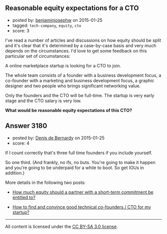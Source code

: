 ## Reasonable equity expectations for a CTO

- posted by: [benjaminjosephw](https://stackexchange.com/users/2869889/benjaminjosephw) on 2015-01-25
- tagged: `tech-company`, `equity`, `cto`
- score: 3

<p>I've read a number of articles and discussions on how equity should be split and it's clear that it's determined by a case-by-case basis and very much depends on the circumstances. I'd love to get some feedback on this particular set of circumstances:</p>

<p>A online marketplace startup is looking for a CTO to join.</p>

<p>The whole team consists of a founder with a business development focus, a co-founder with a marketing and business development focus, a graphic designer and two people who brings significant networking value. </p>

<p>Only the founders and the CTO will be full-time. The startup is very early stage and the CTO salary is very low.</p>

<p><strong>What would be reasonable equity expectations of this CTO?</strong></p>



## Answer 3180

- posted by: [Denis de Bernardy](https://stackexchange.com/users/182468/denis-de-bernardy) on 2015-01-25
- score: 4

<p>If I count correctly that's three full time founders if you include yourself.</p>

<p>So one third. (And frankly, no ifs, no buts. You're going to make it happen and you're going to be underpaid for a while to boot. So get IOUs in addition.)</p>

<p>More details in the following two posts:</p>

<ul>
<li><p><a href="https://startups.stackexchange.com/questions/1885/how-much-equity-should-a-partner-with-a-short-term-commitment-be-entitled-to/1886#1886">How much equity should a partner with a short-term commitment be entitled to?</a></p></li>
<li><p><a href="https://startups.stackexchange.com/questions/3151/how-to-find-and-convince-good-technical-co-founders-cto-for-my-startup/3155#3155">How to find and convince good technical co-founders / CTO for my startup?</a></p></li>
</ul>




---

All content is licensed under the [CC BY-SA 3.0 license](https://creativecommons.org/licenses/by-sa/3.0/).

